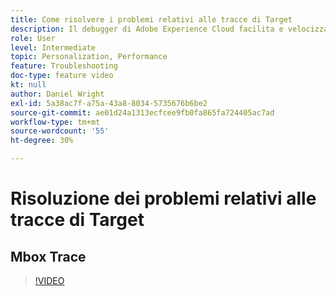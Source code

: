 ```yaml
---
title: Come risolvere i problemi relativi alle tracce di Target
description: Il debugger di Adobe Experience Cloud facilita e velocizza la comprensione dell'implementazione di Target. Scopri come autenticarti nell’Experience Cloud e utilizzare il potente strumento Target Traces per esaminare le tue attività, i requisiti del pubblico e il profilo visitatore.
role: User
level: Intermediate
topic: Personalization, Performance
feature: Troubleshooting
doc-type: feature video
kt: null
author: Daniel Wright
exl-id: 5a38ac7f-a75a-43a8-8034-5735676b6be2
source-git-commit: ae01d24a1313ecfcee9fb0fa865fa724405ac7ad
workflow-type: tm+mt
source-wordcount: '55'
ht-degree: 30%

---
```


# Risoluzione dei problemi relativi alle tracce di Target

## Mbox Trace

>[!VIDEO](https://video.tv.adobe.com/v/23113/?quality=12)

